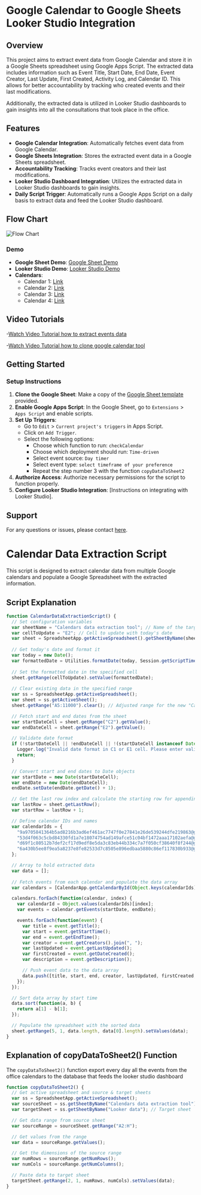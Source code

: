 # Google Calendar to Google Sheets Looker Studio Integration

## Overview

This project aims to extract event data from Google Calendar and store it in a Google Sheets spreadsheet using Google Apps Script. The extracted data includes information such as Event Title, Start Date, End Date, Event Creator, Last Update, First Created, Activity Log, and Calendar ID. This allows for better accountability by tracking who created events and their last modifications.

Additionally, the extracted data is utilized in Looker Studio dashboards to gain insights into all the consultations that took place in the office.

## Features

- **Google Calendar Integration**: Automatically fetches event data from Google Calendar.
- **Google Sheets Integration**: Stores the extracted event data in a Google Sheets spreadsheet.
- **Accountability Tracking**: Tracks event creators and their last modifications.
- **Looker Studio Dashboard Integration**: Utilizes the extracted data in Looker Studio dashboards to gain insights.
- **Daily Script Trigger**: Automatically runs a Google Apps Script on a daily basis to extract data and feed the Looker Studio dashboard.

## Flow Chart
![Flow Chart](https://i.ibb.co/wrKRm63/diagrama-drawio-2.png)

### Demo
- **Google Sheet Demo**: [Google Sheet Demo](https://docs.google.com/spreadsheets/d/1liepeB7uZDuwKyq3wZjjSy8qKixTkjxBZEPDTHuq7YM/edit?usp=sharing)
- **Looker Studio Demo**: [Looker Studio Demo](https://lookerstudio.google.com/reporting/2a8bfdcc-5fe8-403f-bf28-92565e05c518)
- **Calendars**:
  - Calendar 1: [Link](https://calendar.google.com/calendar/embed?src=53d4f063c5cbd84330fd1a7e18074754ad149afce51c04bf1472aaa17102aefa%40group.calendar.google.com&ctz=America%2FNew_York)
  - Calendar 2: [Link](https://calendar.google.com/calendar/embed?src=d69f1c80512b7def2cf17d9edf8e5da3c83eb44b334c7a7f050cf38640f8f244%40group.calendar.google.com&ctz=America%2FNew_York)
  - Calendar 3: [Link](https://calendar.google.com/calendar/embed?src=6a430b5ee8f9ea5a8237e8fe82533d7c8505e896edbaa5880c86ef117830b933%40group.calendar.google.com&ctz=America%2FNew_York)
  - Calendar 4: [Link](https://calendar.google.com/calendar/embed?src=9a9705841364b5ad8216b3ad6ef461ac7747f0e27841e26de539244dfe219863%40group.calendar.google.com&ctz=America%2FNew_York)

## Video Tutorials
-[Watch Video Tutorial how to extract events data](https://youtu.be/1cKc1VzYlpI)

-[Watch Video Tutorial how to clone google calendar tool](https://youtu.be/eW7maJzxtHI)

## Getting Started

### Setup Instructions
1. **Clone the Google Sheet**: Make a copy of the [Google Sheet template](https://docs.google.com/spreadsheets/d/1liepeB7uZDuwKyq3wZjjSy8qKixTkjxBZEPDTHuq7YM/edit?usp=sharing) provided.
2. **Enable Google Apps Script**: In the Google Sheet, go to `Extensions` > `Apps Script` and enable scripts.
3. **Set Up Triggers**:
    - Go to `Edit` > `Current project's triggers` in Apps Script.
    - Click on `Add Trigger`.
    - Select the following options:
        - Choose which function to run: `checkCalendar`
        - Choose which deployment should run: `Time-driven`
        - Select event source: `Day timer`
        - Select event type: `select timeframe of your preference`
        - Repeat the step number 3 with the function `copyDataToSheet2`
4. **Authorize Access**: Authorize necessary permissions for the script to function properly.
5. **Configure Looker Studio Integration**: [Instructions on integrating with Looker Studio].

## Support
For any questions or issues, please contact [here](https://github.com/0xrphl/Google-calendar-events-analysis-Google-sheets-Google-App-Scripts-Looker-Studio-/issues/new).

# Calendar Data Extraction Script

This script is designed to extract calendar data from multiple Google calendars and populate a Google Spreadsheet with the extracted information.

## Script Explanation

```javascript
function CalendarDataExtractionScript() {
  // Set configuration variables
  var sheetName = "Calendars data extraction tool"; // Name of the target sheet
  var cellToUpdate = "E2"; // Cell to update with today's date
  var sheet = SpreadsheetApp.getActiveSpreadsheet().getSheetByName(sheetName); // Get the target sheet
  
  // Get today's date and format it
  var today = new Date();
  var formattedDate = Utilities.formatDate(today, Session.getScriptTimeZone(), "MM/dd/yyyy");
  
  // Set the formatted date in the specified cell
  sheet.getRange(cellToUpdate).setValue(formattedDate);
  
  // Clear existing data in the specified range
  var ss = SpreadsheetApp.getActiveSpreadsheet();
  var sheet = ss.getActiveSheet();
  sheet.getRange("A5:11000").clear(); // Adjusted range for the new "Calendar" column and the variable name column

  // Fetch start and end dates from the sheet
  var startDateCell = sheet.getRange("C2").getValue();
  var endDateCell = sheet.getRange("E2").getValue();

  // Validate date format
  if (!startDateCell || !endDateCell || !(startDateCell instanceof Date) || !(endDateCell instanceof Date)) {
    Logger.log("Invalid date format in C1 or E1 cell. Please enter valid dates (YYYY-MM-DD).");
    return;
  }

  // Convert start and end dates to Date objects
  var startDate = new Date(startDateCell);
  var endDate = new Date(endDateCell);
  endDate.setDate(endDate.getDate() + 1);

  // Get the last row index and calculate the starting row for appending new data
  var lastRow = sheet.getLastRow();
  var startRow = lastRow + 1;

  // Define calendar IDs and names
  var calendarIds = {
    "9a9705841364b5ad8216b3ad6ef461ac7747f0e27841e26de539244dfe219863@group.calendar.google.com": "Virtual Consultations Calendar",
    "53d4f063c5cbd84330fd1a7e18074754ad149afce51c04bf1472aaa17102aefa@group.calendar.google.com": "Boston Consultations Calendar",
    "d69f1c80512b7def2cf17d9edf8e5da3c83eb44b334c7a7f050cf38640f8f244@group.calendar.google.com": "Dallas Consultations Calendar",
    "6a430b5ee8f9ea5a8237e8fe82533d7c8505e896edbaa5880c86ef117830b933@group.calendar.google.com": "New York Consultations Calendar"
  };

  // Array to hold extracted data
  var data = [];
  
  // Fetch events from each calendar and populate the data array
  var calendars = [CalendarApp.getCalendarById(Object.keys(calendarIds)[0]), CalendarApp.getCalendarById(Object.keys(calendarIds)[1]), CalendarApp.getCalendarById(Object.keys(calendarIds)[2]), CalendarApp.getCalendarById(Object.keys(calendarIds)[3])];

  calendars.forEach(function(calendar, index) {
    var calendarId = Object.values(calendarIds)[index];
    var events = calendar.getEvents(startDate, endDate);

    events.forEach(function(event) {
      var title = event.getTitle();
      var start = event.getStartTime();
      var end = event.getEndTime();
      var creator = event.getCreators().join(", ");
      var lastUpdated = event.getLastUpdated();
      var firstCreated = event.getDateCreated();
      var description = event.getDescription();

      // Push event data to the data array
      data.push([title, start, end, creator, lastUpdated, firstCreated, description, calendarId]);
    });
  });

  // Sort data array by start time
  data.sort(function(a, b) {
    return a[1] - b[1];
  });

  // Populate the spreadsheet with the sorted data
  sheet.getRange(5, 1, data.length, data[0].length).setValues(data);
}
```

## Explanation of copyDataToSheet2() Function
The `copyDataToSheet2()` function export every day all the events from the office calendars to the database that feeds the looker studio dashboard

```javascript
function copyDataToSheet2() {
  // Get active spreadsheet and source & target sheets
  var ss = SpreadsheetApp.getActiveSpreadsheet();
  var sourceSheet = ss.getSheetByName("Calendars data extraction tool"); // Source sheet
  var targetSheet = ss.getSheetByName("Looker data"); // Target sheet

  // Get data range from source sheet
  var sourceRange = sourceSheet.getRange("A2:H");

  // Get values from the range
  var data = sourceRange.getValues();

  // Get the dimensions of the source range
  var numRows = sourceRange.getNumRows();
  var numCols = sourceRange.getNumColumns();

  // Paste data to target sheet
  targetSheet.getRange(2, 1, numRows, numCols).setValues(data);
}
```